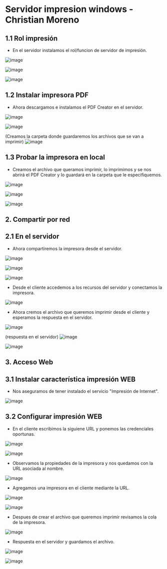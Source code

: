 # Servidor impresion windows - Christian Moreno #

## 1.1 Rol impresión ##

  - En el servidor instalamos el rol/funcion de servidor de impresión.

![image](https://github.com/christianjmx/ADD_christian/blob/main/TRIM%201/Tema%203/Servidor%20impresion%20%20windows/IMG/1.png)

![image](https://github.com/christianjmx/ADD_christian/blob/main/TRIM%201/Tema%203/Servidor%20impresion%20%20windows/IMG/2.png)

![image](https://github.com/christianjmx/ADD_christian/blob/main/TRIM%201/Tema%203/Servidor%20impresion%20%20windows/IMG/3.png)

## 1.2 Instalar impresora PDF ##

  - Ahora descargamos e instalamos el PDF Creator en el servidor.

![image](https://github.com/christianjmx/ADD_christian/blob/main/TRIM%201/Tema%203/Servidor%20impresion%20%20windows/IMG/4.png)

![image](https://github.com/christianjmx/ADD_christian/blob/main/TRIM%201/Tema%203/Servidor%20impresion%20%20windows/IMG/5.png)

(Creamos la carpeta donde guardaremos los archivos que se van a imprimir)
![image](https://github.com/christianjmx/ADD_christian/blob/main/TRIM%201/Tema%203/Servidor%20impresion%20%20windows/IMG/6.png)

## 1.3 Probar la impresora en local ##

  - Creamos el archivo que queramos imprimir, lo imprimimos y se nos abrirá el PDF Creator y lo guardará en la carpeta que le especifiquemos.

![image](https://github.com/christianjmx/ADD_christian/blob/main/TRIM%201/Tema%203/Servidor%20impresion%20%20windows/IMG/7.png)

![image](https://github.com/christianjmx/ADD_christian/blob/main/TRIM%201/Tema%203/Servidor%20impresion%20%20windows/IMG/8.png)

![image](https://github.com/christianjmx/ADD_christian/blob/main/TRIM%201/Tema%203/Servidor%20impresion%20%20windows/IMG/9.png)

## 2. Compartir por red ##

## 2.1 En el servidor ##

  - Ahora compartiremos la impresora desde el servidor.

![image](https://github.com/christianjmx/ADD_christian/blob/main/TRIM%201/Tema%203/Servidor%20impresion%20%20windows/IMG/10.png)

![image](https://github.com/christianjmx/ADD_christian/blob/main/TRIM%201/Tema%203/Servidor%20impresion%20%20windows/IMG/11.png)

![image](https://github.com/christianjmx/ADD_christian/blob/main/TRIM%201/Tema%203/Servidor%20impresion%20%20windows/IMG/12.png)

  - Desde el cliente accedemos a los recursos del servidor y conectamos la impresora.

![image](https://github.com/christianjmx/ADD_christian/blob/main/TRIM%201/Tema%203/Servidor%20impresion%20%20windows/IMG/13.png)

  - Ahora cremos el archivo que queremos imprimir desde el cliente y esperamos la respuesta en el servidor.
 
![image](https://github.com/christianjmx/ADD_christian/blob/main/TRIM%201/Tema%203/Servidor%20impresion%20%20windows/IMG/14.png)

(respuesta en el servidor)
![image](https://github.com/christianjmx/ADD_christian/blob/main/TRIM%201/Tema%203/Servidor%20impresion%20%20windows/IMG/15.png)

![image](https://github.com/christianjmx/ADD_christian/blob/main/TRIM%201/Tema%203/Servidor%20impresion%20%20windows/IMG/16.png)

## 3. Acceso Web ##

## 3.1 Instalar característica impresión WEB ##

  - Nos aseguramos de tener instalado el servicio "Impresión de Internet".

![image](https://github.com/christianjmx/ADD_christian/blob/main/TRIM%201/Tema%203/Servidor%20impresion%20%20windows/IMG/17.png)

## 3.2 Configurar impresión WEB ##

  - En el cliente escribimos la siguiene URL y ponemos las credenciales oportunas.

![image](https://github.com/christianjmx/ADD_christian/blob/main/TRIM%201/Tema%203/Servidor%20impresion%20%20windows/IMG/18.png)

![image](https://github.com/christianjmx/ADD_christian/blob/main/TRIM%201/Tema%203/Servidor%20impresion%20%20windows/IMG/19.png)

  - Observamos la propiedades de la impresora y nos quedamos con la URL asociada al nombre.

![image](https://github.com/christianjmx/ADD_christian/blob/main/TRIM%201/Tema%203/Servidor%20impresion%20%20windows/IMG/20.png)

  - Agregamos una impresora en el cliente mediante la URL.

![image](https://github.com/christianjmx/ADD_christian/blob/main/TRIM%201/Tema%203/Servidor%20impresion%20%20windows/IMG/21.png)

![image](https://github.com/christianjmx/ADD_christian/blob/main/TRIM%201/Tema%203/Servidor%20impresion%20%20windows/IMG/22.png)

  - Despues de crear el archivo que queremos imprimir revisamos la cola de la impresora.

![image](https://github.com/christianjmx/ADD_christian/blob/main/TRIM%201/Tema%203/Servidor%20impresion%20%20windows/IMG/23.png)

  - Respuesta en el servidor y guardamos el archivo.

![image](https://github.com/christianjmx/ADD_christian/blob/main/TRIM%201/Tema%203/Servidor%20impresion%20%20windows/IMG/24.png)

![image](https://github.com/christianjmx/ADD_christian/blob/main/TRIM%201/Tema%203/Servidor%20impresion%20%20windows/IMG/25.png)

































